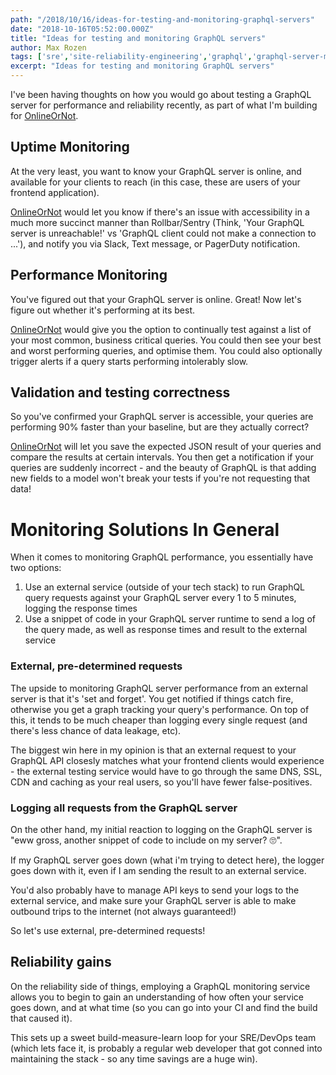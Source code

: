 ```yaml
---
path: "/2018/10/16/ideas-for-testing-and-monitoring-graphql-servers"
date: "2018-10-16T05:52:00.000Z"
title: "Ideas for testing and monitoring GraphQL servers"
author: Max Rozen
tags: ['sre','site-reliability-engineering','graphql','graphql-server-monitoring', 'graphql-performance-monitoring']
excerpt: "Ideas for testing and monitoring GraphQL servers"
---
```


I've been having thoughts on how you would go about testing a GraphQL server for performance and reliability recently, as part of what I'm building for <a href="https://onlineornot.com">OnlineOrNot</a>.

## Uptime Monitoring

At the very least, you want to know your GraphQL server is online, and available for your clients to reach (in this case, these are users of your frontend application).

<a href="https://onlineornot.com">OnlineOrNot</a> would let you know if there's an issue with accessibility in a much more succinct manner than Rollbar/Sentry (Think, 'Your GraphQL server is unreachable!' vs 'GraphQL client could not make a connection to ...'), and notify you via Slack, Text message, or PagerDuty notification.

## Performance Monitoring

You've figured out that your GraphQL server is online. Great! Now let's figure out whether it's performing at its best.

<a href="https://onlineornot.com">OnlineOrNot</a> would give you the option to continually test against a list of your most common, business critical queries. You could then see your best and worst performing queries, and optimise them. You could also optionally trigger alerts if a query starts performing intolerably slow.

## Validation and testing correctness

So you've confirmed your GraphQL server is accessible, your queries are performing 90% faster than your baseline, but are they actually correct?

<a href="https://onlineornot.com">OnlineOrNot</a> will let you save the expected JSON result of your queries and compare the results at certain intervals. You then get a notification if your queries are suddenly incorrect - and the beauty of GraphQL is that adding new fields to a model won't break your tests if you're not requesting that data!

# Monitoring Solutions In General

When it comes to monitoring GraphQL performance, you essentially have two options:

1.  Use an external service (outside of your tech stack) to run GraphQL query requests against your GraphQL server every 1 to 5 minutes, logging the response times
2.  Use a snippet of code in your GraphQL server runtime to send a log of the query made, as well as response times and result to the external service

### External, pre-determined requests

The upside to monitoring GraphQL server performance from an external server is that it's 'set and forget'. You get notified if things catch fire, otherwise you get a graph tracking your query's performance. On top of this, it tends to be much cheaper than logging every single request (and there's less chance of data leakage, etc).

The biggest win here in my opinion is that an external request to your GraphQL API closesly matches what your frontend clients would experience - the external testing service would have to go through the same DNS, SSL, CDN and caching as your real users, so you'll have fewer false-positives.

### Logging all requests from the GraphQL server

On the other hand, my initial reaction to logging on the GraphQL server is "eww gross, another snippet of code to include on my server? 🙄".

If my GraphQL server goes down (what i'm trying to detect here), the logger goes down with it, even if I am sending the result to an external service.

You'd also probably have to manage API keys to send your logs to the external service, and make sure your GraphQL server is able to make outbound trips to the internet (not always guaranteed!)

So let's use external, pre-determined requests!

## Reliability gains

On the reliability side of things, employing a GraphQL monitoring service allows you to begin to gain an understanding of how often your service goes down, and at what time (so you can go into your CI and find the build that caused it).

This sets up a sweet build-measure-learn loop for your SRE/DevOps team (which lets face it, is probably a regular web developer that got conned into maintaining the stack - so any time savings are a huge win).
